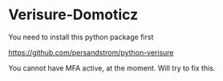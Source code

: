 # Verisure-Domoticz
You need to install this python package first

https://github.com/persandstrom/python-verisure

You cannot have MFA active, at the moment. Will try to fix this.

